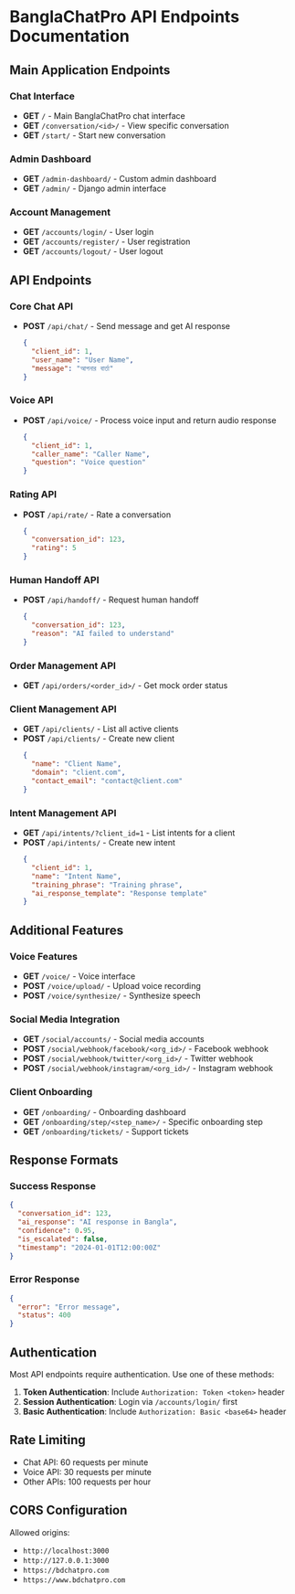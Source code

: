 # BanglaChatPro API Endpoints Documentation

## Main Application Endpoints

### Chat Interface
- **GET** `/` - Main BanglaChatPro chat interface
- **GET** `/conversation/<id>/` - View specific conversation
- **GET** `/start/` - Start new conversation

### Admin Dashboard
- **GET** `/admin-dashboard/` - Custom admin dashboard
- **GET** `/admin/` - Django admin interface

### Account Management
- **GET** `/accounts/login/` - User login
- **GET** `/accounts/register/` - User registration
- **GET** `/accounts/logout/` - User logout

## API Endpoints

### Core Chat API
- **POST** `/api/chat/` - Send message and get AI response
  ```json
  {
    "client_id": 1,
    "user_name": "User Name",
    "message": "আপনার বার্তা"
  }
  ```

### Voice API
- **POST** `/api/voice/` - Process voice input and return audio response
  ```json
  {
    "client_id": 1,
    "caller_name": "Caller Name",
    "question": "Voice question"
  }
  ```

### Rating API
- **POST** `/api/rate/` - Rate a conversation
  ```json
  {
    "conversation_id": 123,
    "rating": 5
  }
  ```

### Human Handoff API
- **POST** `/api/handoff/` - Request human handoff
  ```json
  {
    "conversation_id": 123,
    "reason": "AI failed to understand"
  }
  ```

### Order Management API
- **GET** `/api/orders/<order_id>/` - Get mock order status

### Client Management API
- **GET** `/api/clients/` - List all active clients
- **POST** `/api/clients/` - Create new client
  ```json
  {
    "name": "Client Name",
    "domain": "client.com",
    "contact_email": "contact@client.com"
  }
  ```

### Intent Management API
- **GET** `/api/intents/?client_id=1` - List intents for a client
- **POST** `/api/intents/` - Create new intent
  ```json
  {
    "client_id": 1,
    "name": "Intent Name",
    "training_phrase": "Training phrase",
    "ai_response_template": "Response template"
  }
  ```

## Additional Features

### Voice Features
- **GET** `/voice/` - Voice interface
- **POST** `/voice/upload/` - Upload voice recording
- **POST** `/voice/synthesize/` - Synthesize speech

### Social Media Integration
- **GET** `/social/accounts/` - Social media accounts
- **POST** `/social/webhook/facebook/<org_id>/` - Facebook webhook
- **POST** `/social/webhook/twitter/<org_id>/` - Twitter webhook
- **POST** `/social/webhook/instagram/<org_id>/` - Instagram webhook

### Client Onboarding
- **GET** `/onboarding/` - Onboarding dashboard
- **GET** `/onboarding/step/<step_name>/` - Specific onboarding step
- **GET** `/onboarding/tickets/` - Support tickets

## Response Formats

### Success Response
```json
{
  "conversation_id": 123,
  "ai_response": "AI response in Bangla",
  "confidence": 0.95,
  "is_escalated": false,
  "timestamp": "2024-01-01T12:00:00Z"
}
```

### Error Response
```json
{
  "error": "Error message",
  "status": 400
}
```

## Authentication

Most API endpoints require authentication. Use one of these methods:

1. **Token Authentication**: Include `Authorization: Token <token>` header
2. **Session Authentication**: Login via `/accounts/login/` first
3. **Basic Authentication**: Include `Authorization: Basic <base64>` header

## Rate Limiting

- Chat API: 60 requests per minute
- Voice API: 30 requests per minute
- Other APIs: 100 requests per hour

## CORS Configuration

Allowed origins:
- `http://localhost:3000`
- `http://127.0.0.1:3000`
- `https://bdchatpro.com`
- `https://www.bdchatpro.com`

